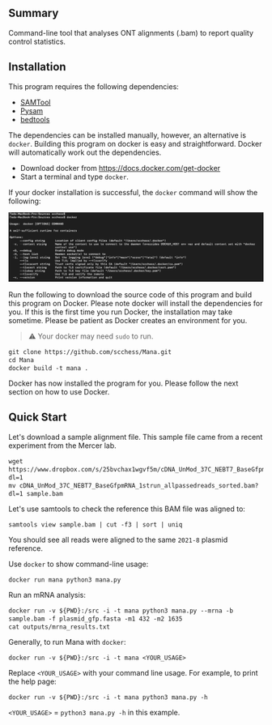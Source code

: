 ## Summary

Command-line tool that analyses ONT alignments (.bam) to report quality control statistics.

## Installation

This program requires the following dependencies:

* [SAMTool](https://samtool.org/)
* [Pysam](https://pysam.readthedocs.io/en/latest/api.html)
* [bedtools](https://bedtools.readthedocs.io/en/latest/)

The dependencies can be installed manually, however, an alternative is `docker`. Building this program on
docker is easy and straightforward. Docker will automatically work out the dependencies.

* Download docker from https://docs.docker.com/get-docker
* Start a terminal and type `docker`.

If your docker installation is successful, the `docker` command will show the following:

![Docker](docker.png)

Run the following to download the source code of this program and build this program on Docker. Please note docker will
install the dependencies for you. If this is the first time you run Docker, the installation may take sometime. Please be patient as Docker creates an environment for you.

> :warning: Your docker may need `sudo` to run.

    git clone https://github.com/scchess/Mana.git
    cd Mana
    docker build -t mana .

Docker has now installed the program for you. Please follow the next section on how to use Docker.

## Quick Start

Let's download a sample alignment file. This sample file came from a recent experiment from the Mercer lab.

    wget https://www.dropbox.com/s/25bvchax1wgvf5m/cDNA_UnMod_37C_NEBT7_BaseGfpmRNA_1strun_allpassedreads_sorted.bam?dl=1
    mv cDNA_UnMod_37C_NEBT7_BaseGfpmRNA_1strun_allpassedreads_sorted.bam?dl=1 sample.bam

Let's use samtools to check the reference this BAM file was aligned to:

    samtools view sample.bam | cut -f3 | sort | uniq

You should see all reads were aligned to the same `2021-8` plasmid reference.

Use `docker` to show command-line usage:

    docker run mana python3 mana.py

Run an mRNA analysis:

    docker run -v ${PWD}:/src -i -t mana python3 mana.py --mrna -b sample.bam -f plasmid_gfp.fasta -m1 432 -m2 1635
    cat outputs/mrna_results.txt

Generally, to run Mana with `docker`:

    docker run -v ${PWD}:/src -i -t mana <YOUR_USAGE>

Replace `<YOUR_USAGE>` with your command line usage. For example, to print the help page:

    docker run -v ${PWD}:/src -i -t mana python3 mana.py -h

`<YOUR_USAGE>` = `python3 mana.py -h` in this example.
